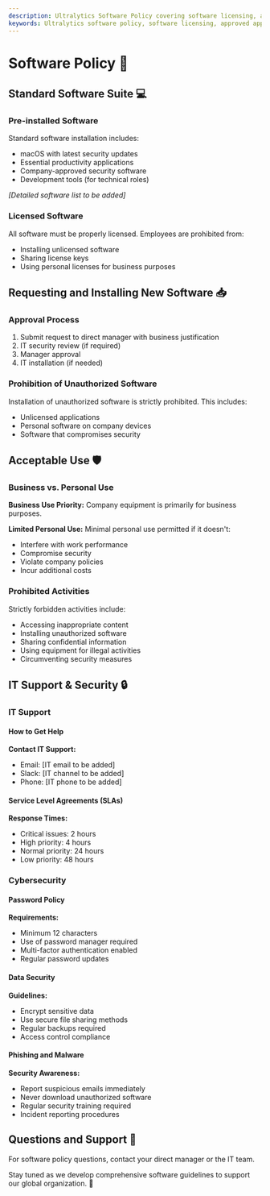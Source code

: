 ```yaml
---
description: Ultralytics Software Policy covering software licensing, approved applications, security requirements, and installation procedures for all employees.
keywords: Ultralytics software policy, software licensing, approved applications, security software, employee software
---
```


# Software Policy 📱

## Standard Software Suite 💻

### Pre-installed Software

Standard software installation includes:

- macOS with latest security updates
- Essential productivity applications
- Company-approved security software
- Development tools (for technical roles)

_[Detailed software list to be added]_

### Licensed Software

All software must be properly licensed. Employees are prohibited from:

- Installing unlicensed software
- Sharing license keys
- Using personal licenses for business purposes

## Requesting and Installing New Software 📥

### Approval Process

1. Submit request to direct manager with business justification
2. IT security review (if required)
3. Manager approval
4. IT installation (if needed)

### Prohibition of Unauthorized Software

Installation of unauthorized software is strictly prohibited. This includes:

- Unlicensed applications
- Personal software on company devices
- Software that compromises security

## Acceptable Use 🛡️

### Business vs. Personal Use

**Business Use Priority:** Company equipment is primarily for business purposes.

**Limited Personal Use:** Minimal personal use permitted if it doesn't:

- Interfere with work performance
- Compromise security
- Violate company policies
- Incur additional costs

### Prohibited Activities

Strictly forbidden activities include:

- Accessing inappropriate content
- Installing unauthorized software
- Sharing confidential information
- Using equipment for illegal activities
- Circumventing security measures

## IT Support & Security 🔒

### IT Support

#### How to Get Help

**Contact IT Support:**

- Email: [IT email to be added]
- Slack: [IT channel to be added]
- Phone: [IT phone to be added]

#### Service Level Agreements (SLAs)

**Response Times:**

- Critical issues: 2 hours
- High priority: 4 hours
- Normal priority: 24 hours
- Low priority: 48 hours

### Cybersecurity

#### Password Policy

**Requirements:**

- Minimum 12 characters
- Use of password manager required
- Multi-factor authentication enabled
- Regular password updates

#### Data Security

**Guidelines:**

- Encrypt sensitive data
- Use secure file sharing methods
- Regular backups required
- Access control compliance

#### Phishing and Malware

**Security Awareness:**

- Report suspicious emails immediately
- Never download unauthorized software
- Regular security training required
- Incident reporting procedures

## Questions and Support 🤝

For software policy questions, contact your direct manager or the IT team.

Stay tuned as we develop comprehensive software guidelines to support our global organization. 🚀
